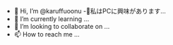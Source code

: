 - 👋 Hi, I’m @karuffuoonu
-👀私はPCに興味があります...
- 🌱 I’m currently learning ...
- 💞️ I’m looking to collaborate on ...
- 📫 How to reach me ...

<!---
karuffuoonu/karuffuoonu is a ✨ special ✨ repository because its `README.md` (this file) appears on your GitHub profile.
You can click the Preview link to take a look at your changes.
--->
